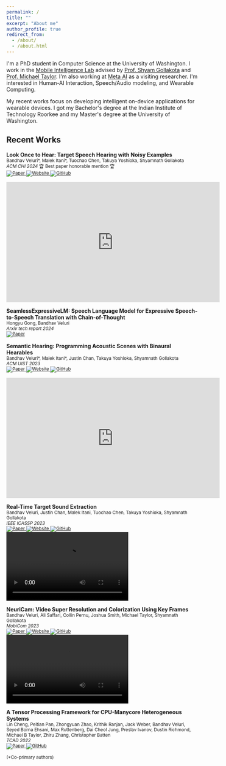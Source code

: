 ```yaml
---
permalink: /
title: ""
excerpt: "About me"
author_profile: true
redirect_from: 
  - /about/
  - /about.html
---
```

I'm a PhD student in Computer Science at the University of Washington. I work in the [Mobile Intelligence Lab](http://netlab.cs.washington.edu) advised by [Prof. Shyam Gollakota](https://homes.cs.washington.edu/~gshyam/) and [Prof. Michael Taylor](http://michaeltaylor.org/). I'm also working at [Meta AI](https://ai.meta.com/) as a visiting researcher. I'm interested in Human-AI Interaction, Speech/Audio modeling, and Wearable Computing.

My recent works focus on developing intelligent on-device applications for wearable devices. I got my Bachelor's degree at the Indian Institute of Technology Roorkee and my Master's degree at the University of Washington.

## Recent Works
<style>
.boxhead a {
    color: #FFFFFF;
    text-decoration: none;
}
</style>

__Look Once to Hear: Target Speech Hearing with Noisy Examples__  
<small>
Bandhav Veluri*, Malek Itani\*, Tuochao Chen, Takuya Yoshioka, Shyamnath Gollakota  
_ACM CHI 2024_ &#127942; Best paper honorable mention &#127942;  
<a href="https://arxiv.org/abs/2405.06289" target="_blank">
  <img src="https://img.shields.io/badge/paper-grey" alt="Paper">
</a> 
<a href="https://tsh.cs.washington.edu/" target="_blank">
  <img src="https://img.shields.io/badge/website-grey" alt="Website">
</a> 
<a href="https://github.com/vb000/LookOnceToHear" target="_blank">
  <img src="https://img.shields.io/github/stars/vb000/LookOnceToHear?style=social&label=Code" alt="GitHub">
</a>  
 </small>
<div class="videoWrapper" style="width: 320px; float: left;" >
    <iframe width="560" height="315" src="https://www.youtube.com/embed/V-XCfnjfQmM?si=uWQg6hBQaUMnAcjW" title="YouTube video player" frameborder="0" allow="accelerometer; autoplay; clipboard-write; encrypted-media; gyroscope; picture-in-picture; web-share" allowfullscreen></iframe>
</div>

<br style="clear: both;">

__SeamlessExpressiveLM: Speech Language Model for Expressive Speech-to-Speech Translation with Chain-of-Thought__  
<small>
Hongyu Gong, Bandhav Veluri  
_Arxiv tech report 2024_  
<a href="https://arxiv.org/abs/2405.20410" target="_blank">
  <img src="https://img.shields.io/badge/paper-grey" alt="Paper">
</a>  
</small>

__Semantic Hearing: Programming Acoustic Scenes with Binaural Hearables__  
<small>
Bandhav Veluri\*, Malek Itani\*, Justin Chan, Takuya Yoshioka, Shyamnath Gollakota  
_ACM UIST 2023_  
<a href="https://arxiv.org/abs/2311.00320" target="_blank">
  <img src="https://img.shields.io/badge/paper-grey" alt="Paper">
</a> 
<a href="https://semantichearing.cs.washington.edu/" target="_blank">
  <img src="https://img.shields.io/badge/website-grey" alt="Website">
</a> 
<a href="https://github.com/vb000/SemanticHearing" target="_blank">
  <img src="https://img.shields.io/github/stars/vb000/SemanticHearing?style=social&label=Code" alt="GitHub">
</a>  
</small>
<div class="videoWrapper" style="width: 320px; float: left;" >
    <iframe width="560" height="315" src="https://www.youtube.com/embed/xx3qocTmAK8?si=mEtL7YOu6bbJ0a5v" title="YouTube video player" frameborder="0" allow="accelerometer; autoplay; clipboard-write; encrypted-media; gyroscope; picture-in-picture; web-share" allowfullscreen></iframe>
</div>  

<br style="clear: both;">

__Real-Time Target Sound Extraction__  
<small>
Bandhav Veluri, Justin Chan, Malek Itani, Tuochao Chen, Takuya Yoshioka, Shyamnath Gollakota  
_IEEE ICASSP 2023_    
<a href="https://arxiv.org/abs/2211.02250" target="_blank">
  <img src="https://img.shields.io/badge/paper-grey" alt="Paper">
</a> 
<a href="https://waveformer.cs.washington.edu/" target="_blank">
  <img src="https://img.shields.io/badge/website-grey" alt="Website">
</a> 
<a href="https://github.com/vb000/Waveformer" target="_blank">
  <img src="https://img.shields.io/github/stars/vb000/Waveformer?style=social&label=Code" alt="GitHub">
</a>  
</small>
<video controls src="https://targetsound.cs.washington.edu/files/Gradio-Demo.mp4" width=320 height=180></video>

__NeuriCam: Video Super Resolution and Colorization Using Key Frames__  
<small>
Bandhav Veluri, Ali Saffari, Collin Pernu, Joshua Smith, Michael Taylor, Shyamnath Gollakota  
_MobiCom 2023_  
<a href="https://arxiv.org/abs/2207.12496" target="_blank">
  <img src="https://img.shields.io/badge/paper-grey" alt="Paper">
</a> 
<a href="https://waveformer.cs.washington.edu/" target="_blank">
  <img src="https://img.shields.io/badge/website-grey" alt="Website">
</a> 
<a href="https://github.com/vb000/NeuriCam" target="_blank">
  <img src="https://img.shields.io/github/stars/vb000/NeuriCam?style=social&label=Code" alt="GitHub">
</a>  
</small>
<video controls src="https://github.com/vb000/NeuriCam/assets/16723254/d3d2fc4a-2cfa-4f72-918e-c62379569d91" width=320 height=180></video>

__A Tensor Processing Framework for CPU-Manycore Heterogeneous Systems__  
<small>
Lin Cheng, Peitian Pan, Zhongyuan Zhao, Krithik Ranjan, Jack Weber, Bandhav Veluri, Seyed Borna Ehsani, Max Ruttenberg, Dai Cheol Jung, Preslav Ivanov, Dustin Richmond, Michael B Taylor, Zhiru Zhang, Christopher Batten  
_TCAD 2022_  
<a href="https://ieeexplore.ieee.org/abstract/document/9509755" target="_blank">
  <img src="https://img.shields.io/badge/paper-grey" alt="Paper">
</a> 
<a href="https://github.com/cornell-brg/hb-pytorch" target="_blank">
  <img src="https://img.shields.io/github/stars/cornell-brg/hb-pytorch?style=social&label=Code" alt="GitHub">
</a>  
</small>

<small>(\*Co-primary authors)</small>
